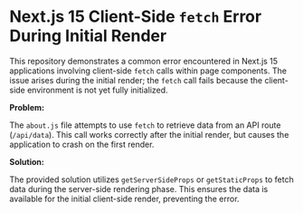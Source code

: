 # Next.js 15 Client-Side `fetch` Error During Initial Render

This repository demonstrates a common error encountered in Next.js 15 applications involving client-side `fetch` calls within page components.  The issue arises during the initial render; the `fetch` call fails because the client-side environment is not yet fully initialized.

**Problem:**

The `about.js` file attempts to use `fetch` to retrieve data from an API route (`/api/data`). This call works correctly after the initial render, but causes the application to crash on the first render.

**Solution:**

The provided solution utilizes `getServerSideProps` or `getStaticProps` to fetch data during the server-side rendering phase. This ensures the data is available for the initial client-side render, preventing the error.